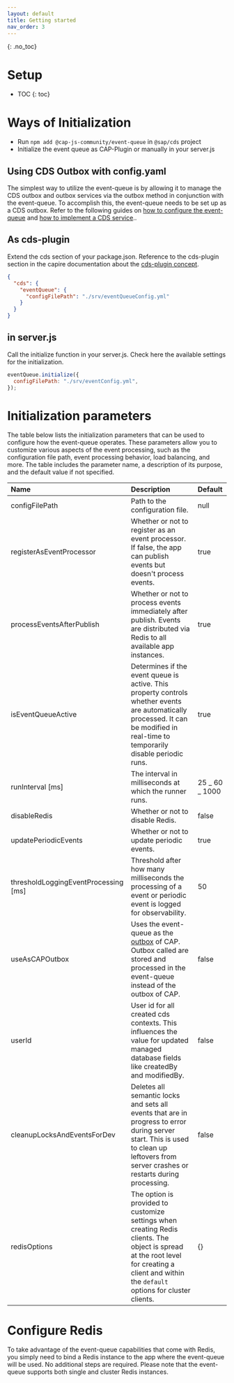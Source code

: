 ```yaml
---
layout: default
title: Getting started
nav_order: 3
---
```


<!-- prettier-ignore-start -->


{: .no_toc}
# Setup

- TOC
{: toc}

<!-- prettier-ignore-end -->

# Ways of Initialization

- Run `npm add @cap-js-community/event-queue` in `@sap/cds` project
- Initialize the event queue as CAP-Plugin or manually in your server.js

## Using CDS Outbox with config.yaml

The simplest way to utilize the event-queue is by allowing it to manage the CDS outbox and outbox services via the
outbox method in conjunction with the event-queue. To accomplish this, the event-queue needs to be set up as a CDS
outbox. Refer to the following guides
on [how to configure the event-queue](/event-queue/use-as-cap-outbox/#how-to-enable-the-event-queue-as-outbox-mechanism-for-cap)
and [how to implement a CDS service](/event-queue/use-as-cap-outbox/#example-of-a-custom-outboxed-service)..

## As cds-plugin

Extend the cds section of your package.json. Reference to the cds-plugin section in the capire documentation about the
[cds-plugin concept](https://cap.cloud.sap/docs/node.js/cds-plugins).

```json
{
  "cds": {
    "eventQueue": {
      "configFilePath": "./srv/eventQueueConfig.yml"
    }
  }
}
```

## in server.js

Call the initialize function in your server.js. Check here the available settings for the initialization.

```js
eventQueue.initialize({
  configFilePath: "./srv/eventConfig.yml",
});
```

# Initialization parameters

The table below lists the initialization parameters that can be used to configure how the event-queue operates.
These parameters allow you to customize various aspects of the event processing,
such as the configuration file path, event processing behavior, load balancing, and more.
The table includes the parameter name, a description of its purpose, and the default value if not specified.

| Name                                 | Description                                                                                                                                                                                  | Default        |
| :----------------------------------- | :------------------------------------------------------------------------------------------------------------------------------------------------------------------------------------------- | :------------- |
| configFilePath                       | Path to the configuration file.                                                                                                                                                              | null           |
| registerAsEventProcessor             | Whether or not to register as an event processor. If false, the app can publish events but doesn't process events.                                                                           | true           |
| processEventsAfterPublish            | Whether or not to process events immediately after publish. Events are distributed via Redis to all available app instances.                                                                 | true           |
| isEventQueueActive                   | Determines if the event queue is active. This property controls whether events are automatically processed. It can be modified in real-time to temporarily disable periodic runs.            | true           |
| runInterval [ms]                     | The interval in milliseconds at which the runner runs.                                                                                                                                       | 25 _ 60 _ 1000 |
| disableRedis                         | Whether or not to disable Redis.                                                                                                                                                             | false          |
| updatePeriodicEvents                 | Whether or not to update periodic events.                                                                                                                                                    | true           |
| thresholdLoggingEventProcessing [ms] | Threshold after how many milliseconds the processing of a event or periodic event is logged for observability.                                                                               | 50             |
| useAsCAPOutbox                       | Uses the event-queue as the [outbox](https://cap.cloud.sap/docs/node.js/outbox) of CAP. Outbox called are stored and processed in the event-queue instead of the outbox of CAP.              | false          |
| userId                               | User id for all created cds contexts. This influences the value for updated managed database fields like createdBy and modifiedBy.                                                           | false          |
| cleanupLocksAndEventsForDev          | Deletes all semantic locks and sets all events that are in progress to error during server start. This is used to clean up leftovers from server crashes or restarts during processing.      | false          |
| redisOptions                         | The option is provided to customize settings when creating Redis clients. The object is spread at the root level for creating a client and within the `default` options for cluster clients. | {}             |

# Configure Redis

To take advantage of the event-queue capabilities that come with Redis, you simply need to bind a Redis instance to the
app where the event-queue will be used. No additional steps are required. Please note that the event-queue supports both
single and cluster Redis instances.
